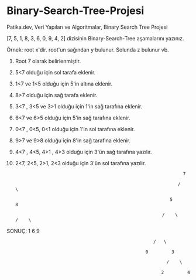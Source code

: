 # Binary-Search-Tree-Projesi
Patika.dev, Veri Yapıları ve Algoritmalar, Binary Search Tree Projesi


[7, 5, 1, 8, 3, 6, 0, 9, 4, 2] dizisinin Binary-Search-Tree aşamalarını yazınız.

Örnek: root x'dir. root'un sağından y bulunur. Solunda z bulunur vb.

1) Root 7 olarak belirlenmiştir.                             
                                                             
2) 5<7 olduğu için sol tarafa eklenir.                     
                                                            
3) 1<7 ve 1<5 olduğu için 5'in altına eklenir.               
                                                           
4) 8>7 olduğu için sağ tarafa eklenir.                      

5) 3<7 , 3<5 ve 3>1 olduğu için 1'in sağ tarafına eklenir.

6) 6<7 ve 6>5 olduğu için 5'in sağ tarafına eklenir.

7) 0<7 , 0<5, 0<1 olduğu için 1'in sol tarafına eklenir.

8) 9>7 ve 9>8 olduğu için 8'in sağ tarafına eklenir.

9) 4<7 , 4<5, 4>1 , 4>3 olduğu için 3'ün sağ tarafına yazılır.

10) 2<7, 2<5, 2>1, 2<3 olduğu için 3'ün sol tarafına yazılır.




                                                                        7 

                                                                      /     \

                                                                   5            8 

                                                                /    \        /    \
SONUÇ: 
                                                              1       6              9

                                                            /   \

                                                         0         3

                                                                 /    \

                                                               2         4 








